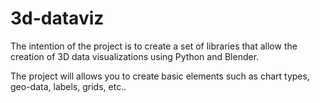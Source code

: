 # 3d-dataviz

The intention of the project is to create a set of libraries that allow the creation of 3D data visualizations using Python and Blender.

The project will allows you to create basic elements such as chart types, geo-data, labels, grids, etc..
